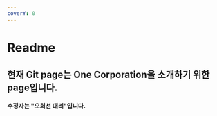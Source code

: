 ```yaml
---
coverY: 0
---
```


# Readme

## **현재 Git page는 One Corporation을 소개하기 위한 page입니다.**

**수정자는 "오희선 대리"입니다.**
